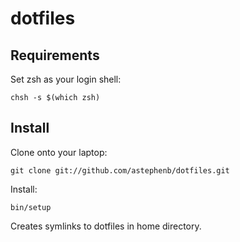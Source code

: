 dotfiles
===================

Requirements
------------

Set zsh as your login shell:

    chsh -s $(which zsh)

Install
-------

Clone onto your laptop:

    git clone git://github.com/astephenb/dotfiles.git

Install:

    bin/setup
    
Creates symlinks to dotfiles in home directory.
